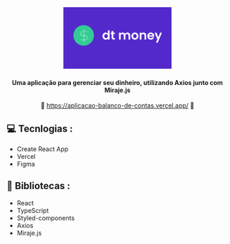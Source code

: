 <div align='center'>
   <img height='140px' src='./public/Logo-dtmoney.svg' alt='logo para github'/>
      
   #### Uma aplicação para gerenciar seu dinheiro, utilizando Axios junto com Miraje.js ####

   :link: <https://aplicacao-balanco-de-contas.vercel.app/> :link:
</div>

## :computer: Tecnlogias :

- Create React App
- Vercel
- Figma

## :rocket: Bibliotecas :

- React
- TypeScript
- Styled-components
- Axios
- Miraje.js
